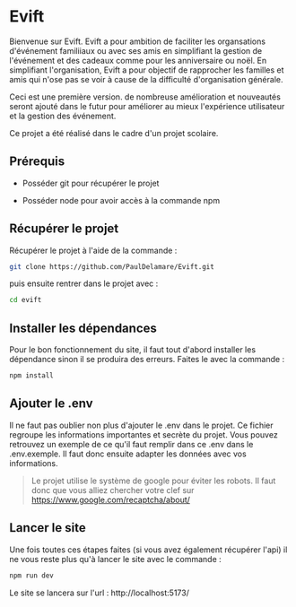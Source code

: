 # Evift

Bienvenue sur Evift. Evift a pour ambition de faciliter les organsations d'événement familiiaux ou avec ses amis en simplifiant la gestion de l'événement et des cadeaux comme pour les anniversaire ou noël. En simplifiant l'organisation, Evift a pour objectif de rapprocher les familles et amis qui n'ose pas se voir à cause de la difficulté d'organisation générale.

Ceci est une première version. de nombreuse amélioration et nouveautés seront ajouté dans le futur pour améliorer au mieux l'expérience utilisateur et la gestion des événement.

Ce projet a été réalisé dans le cadre d'un projet scolaire.

## Prérequis

- Posséder git pour récupérer le projet

- Posséder node pour avoir accès à la commande npm

## Récupérer le projet

Récupérer le projet à l'aide de la commande :

```bash
git clone https://github.com/PaulDelamare/Evift.git
```

puis ensuite rentrer dans le projet avec :

```bash
cd evift
```

## Installer les dépendances

Pour le bon fonctionnement du site, il faut tout d'abord installer les dépendance sinon il se produira des erreurs. Faites le avec la commande :

```bash
npm install
```

## Ajouter le .env

Il ne faut pas oublier non plus d'ajouter le .env dans le projet. Ce fichier regroupe les informations importantes et secrète du projet. Vous pouvez retrouvez un exemple de ce qu'il faut remplir dans ce .env dans le .env.exemple. Il faut donc ensuite adapter les données avec vos informations.

> Le projet utilise le système de google pour éviter les robots. Il faut donc que vous alliez chercher votre clef sur https://www.google.com/recaptcha/about/

## Lancer le site

Une fois toutes ces étapes faites (si vous avez également récupérer l'api) il ne vous reste plus qu'à lancer le site avec le commande : 

```bash
npm run dev
```

Le site se lancera sur l'url : http://localhost:5173/